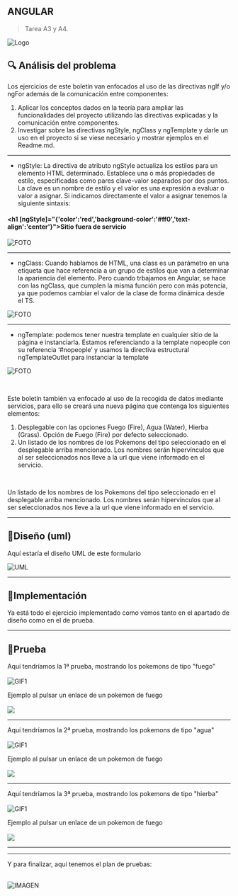 ## ANGULAR

> Tarea A3 y A4.
> 
![Logo][1]

[1]: foto/International_Pokémon_logo.svg.png "Creative Commons licensed" 





## 🔍 Análisis del problema
Los ejercicios de este boletín van enfocados al uso de las directivas ngIf y/o ngFor además de la comunicación entre componentes:
1. Aplicar los conceptos dados en la teoría para ampliar las funcionalidades del proyecto utilizando las directivas explicadas y la comunicación entre componentes.
2. Investigar sobre las directivas ngStyle, ngClass y ngTemplate y darle un uso en el proyecto si se viese necesario y mostrar ejemplos en el Readme.md. 

---

- ngStyle: La directiva de atributo ngStyle actualiza los estilos para un elemento HTML determinado. Establece una o más propiedades de estilo, especificadas como pares clave-valor separados por dos puntos. La clave es un nombre de estilo y el valor es una expresión a evaluar o valor a asignar. Si indicamos directamente el valor a asignar tenemos la siguiente sintaxis:

#### <h1 [ngStyle]="{'color':'red','background-color':'#ff0','text-align':'center'}">Sitio fuera de servicio</h1>

![FOTO](foto/ngStyle.png)

---

- ngClass: Cuando hablamos de HTML, una class es un parámetro en una etiqueta que hace referencia a un grupo de estilos que van a determinar la apariencia del elemento. Pero cuando trbajamos en Angular, se hace con las ngClass, que cumplen la misma función pero con más potencia, ya que podemos cambiar el valor de la clase de forma dinámica desde el TS.

![FOTO](foto/ngClass.png)

---

- ngTemplate: podemos tener nuestra template en cualquier sitio de la página e instanciarla. Estamos referenciando a la template nopeople con su referencia ‘#nopeople’ y usamos la directiva estructural ngTemplateOutlet para instanciar la template

![FOTO](foto/ngTemplate.png)

<br>

Este boletín también va enfocado al uso de la recogida de datos mediante servicios, para ello se creará una nueva página que contenga los siguientes elementos:
1. Desplegable con las opciones Fuego (Fire), Agua (Water), Hierba (Grass). Opción de Fuego (Fire) por defecto seleccionado.
2. Un listado de los nombres de los Pokemons del tipo seleccionado en el desplegable arriba mencionado. Los nombres serán hipervínculos que al ser seleccionados nos lleve a la url que viene informado en el servicio.

<br>

Un listado de los nombres de los Pokemons del tipo seleccionado en el desplegable arriba mencionado. Los nombres serán hipervínculos que al ser seleccionados nos lleve a la url que viene informado en el servicio.


<hr>

## 💠Diseño (uml)

Aquí estaría el diseño UML de este formulario

![UML](foto/uml.png)


<hr>


## 🔻Implementación 
Ya está todo el ejercicio implementado como vemos tanto en el apartado de diseño como en el de prueba.

<hr>


## 🔁Prueba


Aquí tendríamos la 1ª prueba, mostrando los pokemons de tipo "fuego" <br><br>
![GIF1](foto/gif1.gif)

Ejemplo al pulsar un enlace de un pokemon de fuego <br><br>
![](foto/pokFuego.png)

<hr>

Aquí tendríamos la 2ª prueba, mostrando los pokemons de tipo "agua" <br><br>
![GIF1](foto/gif2.gif)

Ejemplo al pulsar un enlace de un pokemon de fuego <br><br>
![](foto/pokAgua.png)

<hr>


Aquí tendríamos la 3ª prueba, mostrando los pokemons de tipo "hierba" <br><br>
![GIF1](foto/gif3.gif)

Ejemplo al pulsar un enlace de un pokemon de fuego <br><br>
![](foto/pokHierba.png)

<hr>

<hr>

Y para finalizar, aquí tenemos el plan de pruebas: <br><br>

![IMAGEN](foto/planP.png)
